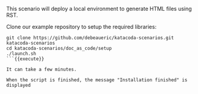 This scenario will deploy a local environment to generate HTML files using RST.

Clone our example repository to setup the required libraries:

```
git clone https://github.com/debeaueric/katacoda-scenarios.git katacoda-scenarios
cd katacoda-scenarios/doc_as_code/setup
./launch.sh
```{{execute}}

It can take a few minutes.

When the script is finished, the message "Installation finished" is displayed
